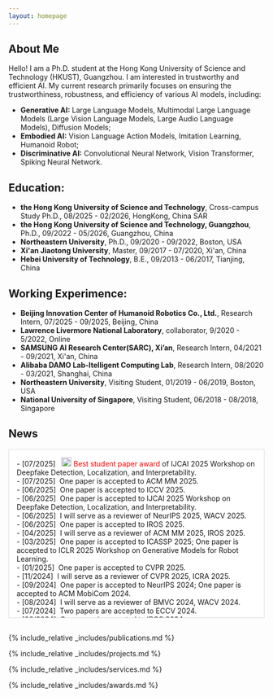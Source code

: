 ```yaml
---
layout: homepage
---
```


## About Me

Hello! I am a Ph.D. student at the Hong Kong University of Science and Technology (HKUST), Guangzhou. I am interested in trustworthy and efficient AI. My current research primarily focuses on ensuring the trustworthiness, robustness, and efficiency of various AI models, including:

- **Generative AI:**  Large Language Models, Multimodal Large Language Models (Large Vision Language Models, Large Audio Language Models), Diffusion Models; 
- **Embodied AI:** Vision Language Action Models, Imitation Learning, Humanoid Robot;
- **Discriminative AI:** Convolutional Neural Network, Vision Transformer, Spiking Neural Network. 

## Education:
- **the Hong Kong University of Science and Technology**,   Cross-campus Study Ph.D.,   08/2025 - 02/2026,   HongKong, China SAR
- **the Hong Kong University of Science and Technology, Guangzhou**,   Ph.D.,    09/2022 - 05/2026,  Guangzhou, China
- **Northeastern University**,   Ph.D.,   09/2020 - 09/2022,   Boston, USA
- **Xi'an Jiaotong University**,   Master,   09/2017 - 07/2020,    Xi'an, China
- **Hebei University of Technology**,    B.E.,   09/2013 - 06/2017,   Tianjing, China

## Working Experimence:
- **Beijing Innovation Center of Humanoid Robotics Co., Ltd.**,   Research Intern,   07/2025 - 09/2025,   Beijing, China
- **Lawrence Livermore National Laboratory**, collaborator, 9/2020 - 5/2022, Online
- **SAMSUNG AI Research Center(SARC), Xi’an**,   Research Intern,    04/2021 - 09/2021,  Xi'an, China
- **Alibaba DAMO Lab-Itelligent Computing Lab**,   Research Intern,   08/2020 - 03/2021,  Shanghai, China
- **Northeastern University**,   Visiting Student,   01/2019 - 06/2019,   Boston, USA
- **National University of Singapore**,    Visiting Student,   06/2018 - 08/2018,  Singapore

## News
<div style="height:300px; overflow-y:auto; border:1px solid #ddd; padding:15px; margin-bottom:30px; background-color:#ffffff;">
- [07/2025] &nbsp; <img width="20" height="18" alt="image" src="https://github.com/user-attachments/assets/063665ea-4273-4695-b418-1283cac87f58" />
<font color=Red>Best student paper award</font> of IJCAI 2025 Workshop on Deepfake Detection, Localization, and Interpretability.<br>
- [07/2025] &nbsp;One paper is accepted to ACM MM 2025.<br>
- [06/2025] &nbsp;One paper is accepted to ICCV 2025.<br>
- [06/2025] &nbsp;One paper is accepted to IJCAI 2025 Workshop on Deepfake Detection, Localization, and Interpretability.<br>
- [06/2025] &nbsp;I will serve as a reviewer of NeurIPS 2025, WACV 2025.<br>
- [06/2025] &nbsp;One paper is accepted to IROS 2025.<br>
- [04/2025] &nbsp;I will serve as a reviewer of ACM MM 2025, IROS 2025.<br>
- [03/2025] &nbsp;One paper is accepted to ICASSP 2025; One paper is accepted to ICLR 2025 Workshop on Generative Models for Robot Learning.<br>
- [01/2025] &nbsp;One paper is accepted to CVPR 2025.<br>
- [11/2024] &nbsp;I will serve as a reviewer of CVPR 2025, ICRA 2025.<br>
- [09/2024] &nbsp;One paper is accepted to NeurIPS 2024; One paper is accepted to ACM MobiCom 2024.<br>
- [08/2024] &nbsp;I will serve as a reviewer of BMVC 2024, WACV 2024.<br>
- [07/2024] &nbsp;Two papers are accepted to ECCV 2024.<br>
- [06/2024] &nbsp;One paper is accepted to IROS 2024.<br>  
- [05/2024] &nbsp;One paper is accepted to ACL 2024.<br>
- [01/2024] &nbsp;One paper is accepted to CVPR 2024.<br>
- [12/2023] &nbsp;One paper is accepted to WACV 2024; One paper is accepted to IEEE Transactions on Artificial Intelligence<br>
- [08/2023] &nbsp;One paper is accepted to BMVC 2023.<br>
- [05/2023] &nbsp;One paper is accepted to IJCAI 2023.
</div>

{% include_relative _includes/publications.md %}

{% include_relative _includes/projects.md %}

{% include_relative _includes/services.md %}

{% include_relative _includes/awards.md %}

